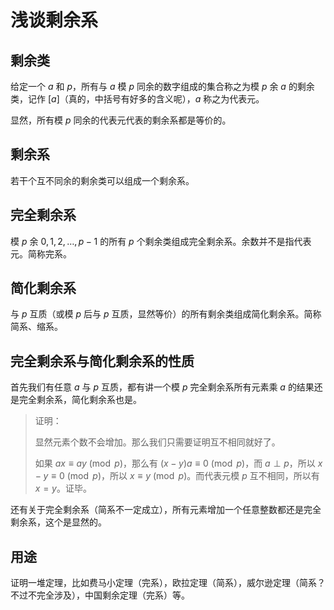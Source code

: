 # 浅谈剩余系

## 剩余类

给定一个 $a$ 和 $p$，所有与 $a$ 模 $p$ 同余的数字组成的集合称之为模 $p$ 余 $a$ 的剩余类，记作 $[a]$（真的，中括号有好多的含义呢），$a$ 称之为代表元。

显然，所有模 $p$ 同余的代表元代表的剩余系都是等价的。

## 剩余系

若干个互不同余的剩余类可以组成一个剩余系。

## 完全剩余系

模 $p$ 余 $0,1,2,\dots,p-1$ 的所有 $p$ 个剩余类组成完全剩余系。余数并不是指代表元。简称完系。

## 简化剩余系

与 $p$ 互质（或模 $p$ 后与 $p$ 互质，显然等价）的所有剩余类组成简化剩余系。简称简系、缩系。

## 完全剩余系与简化剩余系的性质

首先我们有任意 $a$ 与 $p$ 互质，都有讲一个模 $p$ 完全剩余系所有元素乘 $a$ 的结果还是完全剩余系，简化剩余系也是。

> 证明：
>
> 显然元素个数不会增加。那么我们只需要证明互不相同就好了。
>
> 如果 $ax\equiv ay\pmod p$，那么有 $(x-y)a\equiv 0\pmod p$，而 $a \perp p$，所以 $x-y\equiv 0\pmod p$，所以 $x\equiv y\pmod p$。而代表元模 $p$ 互不相同，所以有 $x=y$。证毕。

还有关于完全剩余系（简系不一定成立），所有元素增加一个任意整数都还是完全剩余系，这个是显然的。

## 用途

证明一堆定理，比如费马小定理（完系），欧拉定理（简系），威尔逊定理（简系？不过不完全涉及），中国剩余定理（完系）等。
